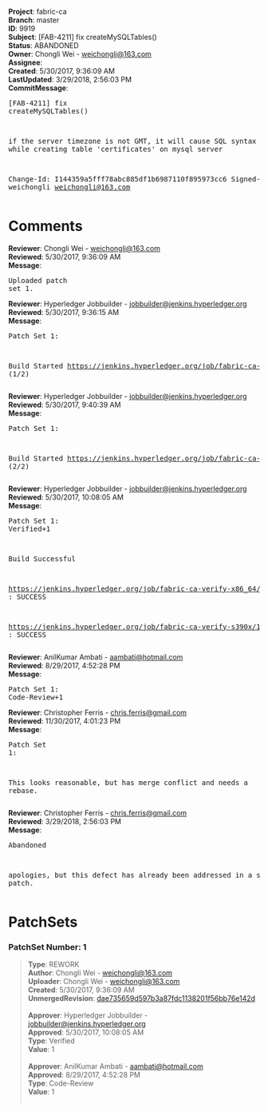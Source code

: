 <strong>Project</strong>: fabric-ca<br><strong>Branch</strong>: master<br><strong>ID</strong>: 9919<br><strong>Subject</strong>: [FAB-4211] fix createMySQLTables()<br><strong>Status</strong>: ABANDONED<br><strong>Owner</strong>: Chongli Wei - weichongli@163.com<br><strong>Assignee</strong>:<br><strong>Created</strong>: 5/30/2017, 9:36:09 AM<br><strong>LastUpdated</strong>: 3/29/2018, 2:56:03 PM<br><strong>CommitMessage</strong>:<br><pre>[FAB-4211] fix createMySQLTables()

if the server timezone is not GMT, it will cause SQL syntax
 errors while creating table 'certificates' on mysql server

Change-Id: I144359a5fff78abc885df1b6987110f895973cc6
Signed-off-by: weichongli <weichongli@163.com>
</pre><h1>Comments</h1><strong>Reviewer</strong>: Chongli Wei - weichongli@163.com<br><strong>Reviewed</strong>: 5/30/2017, 9:36:09 AM<br><strong>Message</strong>: <pre>Uploaded patch set 1.</pre><strong>Reviewer</strong>: Hyperledger Jobbuilder - jobbuilder@jenkins.hyperledger.org<br><strong>Reviewed</strong>: 5/30/2017, 9:36:15 AM<br><strong>Message</strong>: <pre>Patch Set 1:

Build Started https://jenkins.hyperledger.org/job/fabric-ca-verify-s390x/1013/ (1/2)</pre><strong>Reviewer</strong>: Hyperledger Jobbuilder - jobbuilder@jenkins.hyperledger.org<br><strong>Reviewed</strong>: 5/30/2017, 9:40:39 AM<br><strong>Message</strong>: <pre>Patch Set 1:

Build Started https://jenkins.hyperledger.org/job/fabric-ca-verify-x86_64/1006/ (2/2)</pre><strong>Reviewer</strong>: Hyperledger Jobbuilder - jobbuilder@jenkins.hyperledger.org<br><strong>Reviewed</strong>: 5/30/2017, 10:08:05 AM<br><strong>Message</strong>: <pre>Patch Set 1: Verified+1

Build Successful 

https://jenkins.hyperledger.org/job/fabric-ca-verify-x86_64/1006/ : SUCCESS

https://jenkins.hyperledger.org/job/fabric-ca-verify-s390x/1013/ : SUCCESS</pre><strong>Reviewer</strong>: AnilKumar Ambati - aambati@hotmail.com<br><strong>Reviewed</strong>: 8/29/2017, 4:52:28 PM<br><strong>Message</strong>: <pre>Patch Set 1: Code-Review+1</pre><strong>Reviewer</strong>: Christopher Ferris - chris.ferris@gmail.com<br><strong>Reviewed</strong>: 11/30/2017, 4:01:23 PM<br><strong>Message</strong>: <pre>Patch Set 1:

This looks reasonable, but has merge conflict and needs a rebase.</pre><strong>Reviewer</strong>: Christopher Ferris - chris.ferris@gmail.com<br><strong>Reviewed</strong>: 3/29/2018, 2:56:03 PM<br><strong>Message</strong>: <pre>Abandoned

apologies, but this defect has already been addressed in a separate patch.</pre><h1>PatchSets</h1><h3>PatchSet Number: 1</h3><blockquote><strong>Type</strong>: REWORK<br><strong>Author</strong>: Chongli Wei - weichongli@163.com<br><strong>Uploader</strong>: Chongli Wei - weichongli@163.com<br><strong>Created</strong>: 5/30/2017, 9:36:09 AM<br><strong>UnmergedRevision</strong>: [dae735659d597b3a87fdc1138201f56bb76e142d](https://github.com/hyperledger-gerrit-archive/fabric-ca/commit/dae735659d597b3a87fdc1138201f56bb76e142d)<br><br><strong>Approver</strong>: Hyperledger Jobbuilder - jobbuilder@jenkins.hyperledger.org<br><strong>Approved</strong>: 5/30/2017, 10:08:05 AM<br><strong>Type</strong>: Verified<br><strong>Value</strong>: 1<br><br><strong>Approver</strong>: AnilKumar Ambati - aambati@hotmail.com<br><strong>Approved</strong>: 8/29/2017, 4:52:28 PM<br><strong>Type</strong>: Code-Review<br><strong>Value</strong>: 1<br><br></blockquote>
